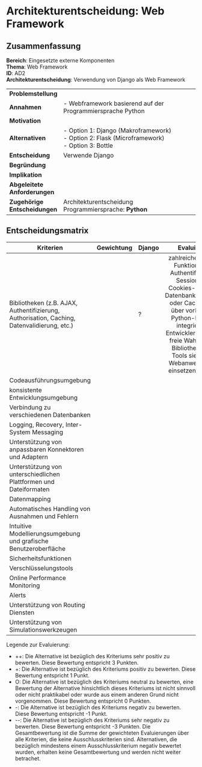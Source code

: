 # Architekturentscheidung: Web Framework

## Zusammenfassung
**Bereich**: Eingesetzte externe Komponenten <br>
**Thema**: Web Framework <br>
**ID**: AD2 <br>
**Architekturentscheidung**: Verwendung von Django als Web Framework

|                                    |                                                                                                     |
|------------------------------------|-----------------------------------------------------------------------------------------------------|
| **Problemstellung**                |                                                                                                     |
| **Annahmen**                       | - Webframework basierend auf der Programmiersprache Python <br>                                     |
| **Motivation**                     |                                                                                                     |
| **Alternativen**                   | - Option 1: Django (Makroframework) <br> - Option 2: Flask (Microframework) <br> - Option 3: Bottle |
| **Entscheidung**                   | Verwende Django                                                                                     |
| **Begründung**                     |                                                                                                     |
| **Implikation**                    |                                                                                                     |
| **Abgeleitete <br> Anforderungen** |                                                                                                     |
| **Zugehörige <br> Entscheidungen** | Architekturentscheidung Programmiersprache: **Python**                                              |

## Entscheidungsmatrix
| Kriterien                                                                                   | Gewichtung | Django |                                                                                                                                      Evaluierung                                                                                                                                      | Flask | Evaluierung | Bottle |
|---------------------------------------------------------------------------------------------|:----------:|--------|:-------------------------------------------------------------------------------------------------------------------------------------------------------------------------------------------------------------------------------------------------------------------------------------:|-------|:-----------:|--------|
| Bibliotheken (z.B. AJAX, Authentifizierung, Authorisation, Caching, Datenvalidierung, etc.) |            | ?      | zahlreiche gängige Funktionen wie Authentifizierung, Session- und Cookies-Handling, Datenbankanbindung oder Caching sind über vorhandene Python-Libraries integrierbar – Entwickler haben die freie Wahl, welche Bibliotheken und Tools sie für ihre Webanwendungen einsetzen möchten | ++    |             | ?      |
| Codeausführungsumgebung                                                                     |            |        |                                                                                                                                                                                                                                                                                       |       |             |        |
| konsistente Entwicklungsumgebung                                                            |            |        |                                                                                                                                                                                                                                                                                       |       |             |        |
| Verbindung zu verschiedenen Datenbanken                                                     |            |        |                                                                                                                                                                                                                                                                                       |       |             |        |
| Logging, Recovery, Inter-System Messaging                                                   |            |        |                                                                                                                                                                                                                                                                                       |       |             |        |
| Unterstützung von anpassbaren Konnektoren und Adaptern                                      |            |        |                                                                                                                                                                                                                                                                                       |       |             |        |
| Unterstützung von unterschiedlichen Plattformen und Dateiformaten                           |            |        |                                                                                                                                                                                                                                                                                       |       |             |        |
| Datenmapping                                                                                |            |        |                                                                                                                                                                                                                                                                                       |       |             |        |
| Automatisches Handling von Ausnahmen und Fehlern                                            |            |        |                                                                                                                                                                                                                                                                                       |       |             |        |
| Intuitive Modellierungsumgebung und grafische Benutzeroberfläche                            |            |        |                                                                                                                                                                                                                                                                                       |       |             |        |
| Sicherheitsfunktionen                                                                       |            |        |                                                                                                                                                                                                                                                                                       |       |             |        |
| Verschlüsselungstools                                                                       |            |        |                                                                                                                                                                                                                                                                                       |       |             |        |
| Online Performance Monitoring                                                               |            |        |                                                                                                                                                                                                                                                                                       |       |             |        |
| Alerts                                                                                      |            |        |                                                                                                                                                                                                                                                                                       |       |             |        |
| Unterstützung von Routing Diensten                                                          |            |        |                                                                                                                                                                                                                                                                                       |       |             |        |
| Unterstützung von Simulationswerkzeugen                                                     |            |        |                                                                                                                                                                                                                                                                                       |       |             |        |

Legende zur Evaluierung:
 - ++: Die Alternative ist bezüglich des Kriteriums sehr positiv zu bewerten. Diese Bewertung entspricht 3 Punkten.
 - +: Die Alternative ist bezüglich des Kriteriums positiv zu bewerten. Diese Bewertung entspricht 1 Punkt.
 - O: Die Alternative ist bezüglich des Kriteriums neutral zu bewerten, eine Bewertung der Alternative hinsichtlich dieses Kriteriums ist nicht sinnvoll oder nicht praktikabel oder wurde aus einem anderen Grund nicht vorgenommen. Diese Bewertung entspricht 0 Punkten.
 - \-: Die Alternative ist bezüglich des Kriteriums negativ zu bewerten. Diese Bewertung entspricht -1 Punkt.
 - \-\-: Die Alternative ist bezüglich des Kriteriums sehr negativ zu bewerten. Diese Bewertung entspricht -3 Punkten.
Die Gesamtbewertung ist die Summe der gewichteten Evaluierungen über alle Kriterien, die keine Ausschlusskriterien sind. Alternativen, die bezüglich mindestens einem Ausschlusskriterium negativ bewertet wurden, erhalten keine Gesamtbewertung und werden nicht weiter betrachet.

